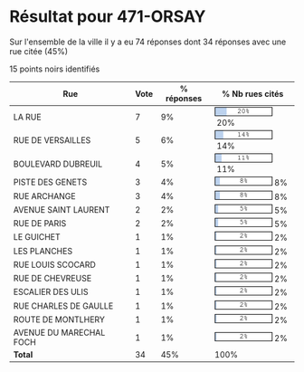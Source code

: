 # Résultat pour 471-ORSAY

Sur l'ensemble de la ville il y a eu 74 réponses dont 34 réponses avec une rue citée (45%)

15 points noirs identifiés

| Rue | Vote | % réponses | % Nb rues cités|
|-----|------|------------|----------------|
| LA RUE | 7 | 9% | <img src="../../img/bar_20.gif" />&nbsp;20%|
| RUE DE VERSAILLES | 5 | 6% | <img src="../../img/bar_14.gif" />&nbsp;14%|
| BOULEVARD DUBREUIL | 4 | 5% | <img src="../../img/bar_11.gif" />&nbsp;11%|
| PISTE DES GENETS | 3 | 4% | <img src="../../img/bar_8.gif" />&nbsp;8%|
| RUE ARCHANGE | 3 | 4% | <img src="../../img/bar_8.gif" />&nbsp;8%|
| AVENUE SAINT LAURENT | 2 | 2% | <img src="../../img/bar_5.gif" />&nbsp;5%|
| RUE DE PARIS | 2 | 2% | <img src="../../img/bar_5.gif" />&nbsp;5%|
| LE GUICHET | 1 | 1% | <img src="../../img/bar_2.gif" />&nbsp;2%|
| LES PLANCHES | 1 | 1% | <img src="../../img/bar_2.gif" />&nbsp;2%|
| RUE LOUIS SCOCARD | 1 | 1% | <img src="../../img/bar_2.gif" />&nbsp;2%|
| RUE DE CHEVREUSE | 1 | 1% | <img src="../../img/bar_2.gif" />&nbsp;2%|
| ESCALIER DES ULIS | 1 | 1% | <img src="../../img/bar_2.gif" />&nbsp;2%|
| RUE CHARLES DE GAULLE | 1 | 1% | <img src="../../img/bar_2.gif" />&nbsp;2%|
| ROUTE DE MONTLHERY | 1 | 1% | <img src="../../img/bar_2.gif" />&nbsp;2%|
| AVENUE DU MARECHAL FOCH | 1 | 1% | <img src="../../img/bar_2.gif" />&nbsp;2%|
| **Total** | 34 | 45% | 100%|
